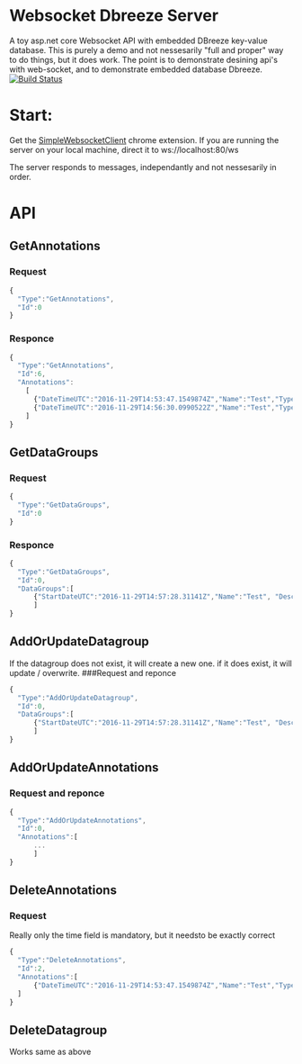 # Websocket Dbreeze Server
A toy asp.net core Websocket API with embedded DBreeze key-value database. This is purely a demo and not nessesarily "full and proper" way to do things, but it does work.
The point is to demonstrate desining api's with web-socket, and to demonstrate embedded database Dbreeze. 
[![Build Status](https://travis-ci.org/VladimirAkopyan/Websocket_Dbreeze_server.svg?branch=master)](https://travis-ci.org/VladimirAkopyan/Websocket_Dbreeze_server)

# Start:
Get the [SimpleWebsocketClient](https://chrome.google.com/webstore/detail/simple-websocket-client/pfdhoblngboilpfeibdedpjgfnlcodoo?hl=en) chrome extension.
If you are running the server on your local machine, direct it to
ws://localhost:80/ws

The server responds to messages, independantly and not nessesarily in order. 
# API
## GetAnnotations
### Request
```javascript
{
  "Type":"GetAnnotations",
  "Id":0
}
```
### Responce	
```javascript
{
  "Type":"GetAnnotations",
  "Id":6,
  "Annotations":
    [
      {"DateTimeUTC":"2016-11-29T14:53:47.1549874Z","Name":"Test","Type":"Test","Description":""},
      {"DateTimeUTC":"2016-11-29T14:56:30.0990522Z","Name":"Test","Type":"Test","Description":""}
    ]
}	
```

## GetDataGroups
### Request
```javascript
{
  "Type":"GetDataGroups",
  "Id":0
}
```
### Responce
```javascript
{
  "Type":"GetDataGroups",
  "Id":0,
  "DataGroups":[
      {"StartDateUTC":"2016-11-29T14:57:28.31141Z","Name":"Test", "Description":"Test"}
      ]
}
```

## AddOrUpdateDatagroup
If  the datagroup does not exist, it will create a new one. if it does exist, it will update / overwrite. 
###Request and reponce
```javascript
{
  "Type":"AddOrUpdateDatagroup",
  "Id":0,
  "DataGroups":[
      {"StartDateUTC":"2016-11-29T14:57:28.31141Z","Name":"Test", "Description":"Test"}
      ]
}
```

## AddOrUpdateAnnotations
### Request and reponce
```javascript
{
  "Type":"AddOrUpdateAnnotations",
  "Id":0,
  "Annotations":[
      ...
      ]
}
```

## DeleteAnnotations
### Request
Really only the time field is mandatory, but it needsto be exactly correct
```javascript
{
  "Type":"DeleteAnnotations",
  "Id":2,
  "Annotations":[
      {"DateTimeUTC":"2016-11-29T14:53:47.1549874Z","Name":"Test","Type":"Test","Description":""}
  ]
}
```

## DeleteDatagroup
Works same as above
